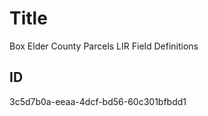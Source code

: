 # Title

Box Elder County Parcels LIR Field Definitions

## ID

3c5d7b0a-eeaa-4dcf-bd56-60c301bfbdd1
